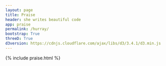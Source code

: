 ```yaml
---
layout: page
title: Praise
header: she writes beautiful code										
app: praise
permalink: /hurray/
bootstrap: True
threeD: True
d3version: https://cdnjs.cloudflare.com/ajax/libs/d3/3.4.1/d3.min.js
---
```


{% include praise.html %}
